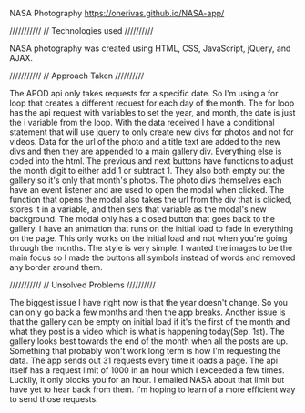 NASA Photography
https://onerivas.github.io/NASA-app/

///////////
// Technologies used
//////////

NASA photography was created using HTML, CSS, JavaScript, jQuery, and AJAX.

///////////
// Approach Taken
//////////

The APOD api only takes requests for a specific date. So I'm using a for loop that creates a different request for each day of the month. 
The for loop has the api request with variables to set the year, and month, the date is just the i variable from the loop. 
With the data received I have a conditional statement that will use jquery to only create new divs for photos and not for videos. Data for the url of the photo and a title text are added to the new divs and then they are appended to a main gallery div.
Everything else is coded into the html. 
The previous and next buttons have functions to adjust the month digit to either add 1 or subtract 1. They also both empty out the gallery so it's only that month's photos. 
The photo divs themselves each have an event listener and are used to open the modal when clicked. The function that opens the modal also takes the url from the div that is clicked, stores it in a variable, and then sets that variable as the modal's new background. The modal only has a closed button that goes back to the gallery. 
I have an animation that runs on the initial load to fade in everything on the page. This only works on the initial load and not when you're going through the months.
The style is very simple. I wanted the images to be the main focus so I made the buttons all symbols instead of words and removed any border around them. 

///////////
// Unsolved Problems
//////////

The biggest issue I have right now is that the year doesn't change. So you can only go back a few months and then the app breaks. Another issue is that the gallery can be empty on initial load if it's the first of the month and what they post is a video which is what is happening today(Sep. 1st). The gallery looks best towards the end of the month when all the posts are up. Something that probably won't work long term is how I'm requesting the data. The app sends out 31 requests every time it loads a page. The api itself has a request limit of 1000 in an hour which I exceeded a few times. Luckily, it only blocks you for an hour. 
I emailed NASA about that limit but have yet to hear back from them. I'm hoping to learn of a more efficient way to send those requests. 
